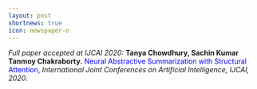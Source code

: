 ```yaml
---
layout: post
shortnews: true
icon: newspaper-o
---
```

<i>Full paper accepted at IJCAI 2020:</i> <b> Tanya Chowdhury, Sachin Kumar Tanmoy Chakraborty.</b> <font color="blue"> Neural Abstractive Summarization with Structural Attention,
</font> <i>International Joint Conferences on Artificial Intelligence, IJCAI, 2020</i>.